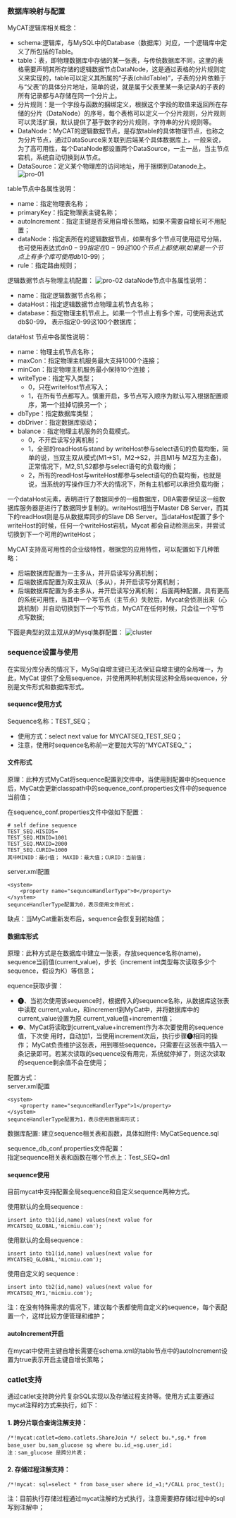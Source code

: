 ### 数据库映射与配置
MyCAT逻辑库相关概念：
- schema:逻辑库，与MySQL中的Database（数据库）对应，一个逻辑库中定义了所包括的Table。
- table：表，即物理数据库中存储的某一张表，与传统数据库不同，这里的表格需要声明其所存储的逻辑数据节点DataNode，这是通过表格的分片规则定义来实现的，table可以定义其所属的“子表(childTable)”，子表的分片依赖于与“父表”的具体分片地址，简单的说，就是属于父表里某一条记录A的子表的所有记录都与A存储在同一个分片上。
- 分片规则：是一个字段与函数的捆绑定义，根据这个字段的取值来返回所在存储的分片（DataNode）的序号，每个表格可以定义一个分片规则，分片规则可以灵活扩展，默认提供了基于数字的分片规则，字符串的分片规则等。
- DataNode：MyCAT的逻辑数据节点，是存放table的具体物理节点，也称之为分片节点，通过DataSource来关联到后端某个具体数据库上，一般来说，为了高可用性，每个DataNode都设置两个DataSource，一主一丛，当主节点宕机，系统自动切换到从节点。
- DataSource：定义某个物理库的访问地址，用于捆绑到Datanode上。
![pro-01](./images/pro-01.png)

table节点中各属性说明：
- name：指定物理表名称；
- primaryKey：指定物理表主键名称；
- autoIncrement：指定主键是否采用自增长策略，如果不需要自增长可不用配置；
- dataNode：指定表所在的逻辑数据节点，如果有多个节点可使用逗号分隔，也可使用表达式dn$0-99 指定在0-99这100个节点上都使用(如果是一个节点上有多个库可使用db1$0-99)；
- rule：指定路由规则；

逻辑数据节点与物理主机配置：
![pro-02](./images/pro-02.png)
dataNode节点中各属性说明：
- name：指定逻辑数据节点名称；
- dataHost：指定逻辑数据节点物理主机节点名称；
- database：指定物理主机节点上。如果一个节点上有多个库，可使用表达式db$0-99，	   表示指定0-99这100个数据库；

dataHost 节点中各属性说明：
- name：物理主机节点名称；
- maxCon：指定物理主机服务最大支持1000个连接；
- minCon：指定物理主机服务最小保持10个连接；
- writeType：指定写入类型；
    - 0，只在writeHost节点写入；
    - 1，在所有节点都写入。慎重开启，多节点写入顺序为默认写入根据配置顺序，第一个挂掉切换另一个；
- dbType：指定数据库类型；
- dbDriver：指定数据库驱动；
- balance：指定物理主机服务的负载模式。
    - 0，不开启读写分离机制；
    - 1，全部的readHost与stand by writeHost参与select语句的负载均衡，简单的说，当双主双从模式(M1->S1，M2->S2，并且M1与 M2互为主备)，正常情况下，M2,S1,S2都参与select语句的负载均衡；
    - 2，所有的readHost与writeHost都参与select语句的负载均衡，也就是说，当系统的写操作压力不大的情况下，所有主机都可以承担负载均衡；

一个dataHost元素，表明进行了数据同步的一组数据库，DBA需要保证这一组数据库服务器是进行了数据同步复制的。writeHost相当于Master DB Server，而其下的readHost则是与从数据库同步的Slave DB Server。当dataHost配置了多个writeHost的时候，任何一个writeHost宕机，Mycat 都会自动检测出来，并尝试切换到下一个可用的writeHost；

MyCAT支持高可用性的企业级特性，根据您的应用特性，可以配置如下几种策略：
- 后端数据库配置为一主多从，并开启读写分离机制；
- 后端数据库配置为双主双从（多从），并开启读写分离机制；
- 后端数据库配置为多主多从，并开启读写分离机制；
后面两种配置，具有更高的系统可用性，当其中一个写节点（主节点）失败后，Mycat会侦测出来（心跳机制）并自动切换到下一个写节点，MyCAT在任何时候，只会往一个写节点写数据;

下面是典型的双主双从的Mysql集群配置：
![cluster](./images/cluster.png)


### sequence设置与使用
在实现分库分表的情况下，MySql自增主键已无法保证自增主键的全局唯一，为此，MyCat 提供了全局sequence，并使用两种机制实现这种全局sequence，分别是文件形式和数据库形式。

#### sequence使用方式
Sequence名称：TEST_SEQ；
- 使用方式：select next value for MYCATSEQ_TEST_SEQ；
- 注意，使用时sequence名称前一定要加大写的“MYCATSEQ_”；

#### 文件形式
原理：此种方式MyCat将sequence配置到文件中，当使用到配置中的sequence后，MyCat会更新classpath中的sequence_conf.properties文件中的sequence当前值；

在sequence_conf.properties文件中做如下配置：
```
# self define sequence
TEST_SEQ.HISIDS=
TEST_SEQ.MINID=1001
TEST_SEQ.MAXID=2000
TEST_SEQ.CURID=1000
其中MINID：最小值； MAXID：最大值；CURID：当前值；
```
server.xml配置
```
<system>
    <property name="sequnceHandlerType">0</property>
</system>
sequnceHandlerType配置为0，表示使用文件形式；
```
缺点：当MyCat重新发布后，sequence会恢复到初始值；

#### 数据库形式
原理：此种方式是在数据库中建立一张表，存放sequence名称(name)，sequence当前值(current_value)，步长（increment  int类型每次读取多少个sequence，假设为K）等信息；

equence获取步骤：
- ❶、当初次使用该sequence时，根据传入的sequence名称，从数据库这张表中读取 	current_value，和increment到MyCat中，并将数据库中的current_value设置为原	current_value值+increment值；
- ❷、MyCat将读取到current_value+increment作为本次要使用的sequence值，下次使	用时，自动加1，当使用increment次后，执行步骤❶相同的操作；
MyCat负责维护这张表，用到哪些sequence，只需要在这张表中插入一条记录即可。若某次读取的sequence没有用完，系统就停掉了，则这次读取的sequence剩余值不会在使用；

配置方式：  
server.xml配置
```
<system>
    <property name="sequnceHandlerType">1</property>
</system>
sequnceHandlerType配置为1，表示使用数据库形式；
```

数据库配置:
建立sequence相关表和函数，具体如附件:
MyCatSequence.sql

sequence_db_conf.properties文件配置：    
指定sequence相关表和函数在哪个节点上：Test_SEQ=dn1

#### sequence使用
目前mycat中支持配置全局sequence和自定义sequence两种方式。

使用默认的全局sequence : 
```
insert into tb1(id,name) values(next value for MYCATSEQ_GLOBAL,'micmiu.com');
```
使用默认的全局sequence : 
```
insert into tb1(id,name) values(next value for MYCATSEQ_GLOBAL,'micmiu.com');
```
使用自定义的 sequence : 
```
insert into tb2(id,name) values(next value for MYCATSEQ_MY1,'micmiu.com');
```
注：在没有特殊需求的情况下，建议每个表都使用自定义的sequence，每个表配置一个，这样比较方便管理和维护；

#### autoIncrement开启
 在mycat中使用主键自增长需要在schema.xml的table节点中的autoIncrement设置为true表示开启主键自增长策略；

### catlet支持
通过catlet支持跨分片复杂SQL实现以及存储过程支持等。使用方式主要通过mycat注释的方式来执行，如下：

#### 1. 跨分片联合查询注解支持：
```
/*!mycat:catlet=demo.catlets.ShareJoin */ select bu.*,sg.* from base_user bu,sam_glucose sg where bu.id_=sg.user_id；
注：sam_glucose 是跨分片表；
```

#### 2. 存储过程注解支持：
```
/*!mycat: sql=select * from base_user where id_=1;*/CALL proc_test();
```
注：目前执行存储过程通过mycat注解的方式执行，注意需要把存储过程中的sql写到注解中；

